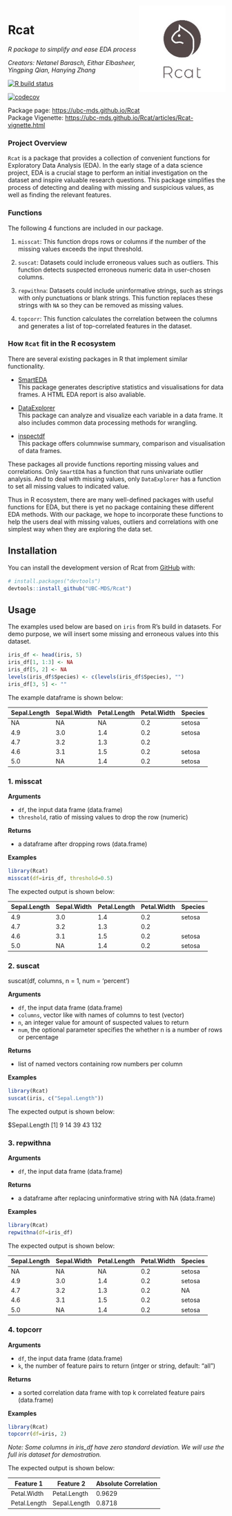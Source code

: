 
<!-- README.md is generated from README.Rmd. Please edit that file -->

<img src="img/r_logo.jpg" width="200" align = "right">

# Rcat

*R package to simplify and ease EDA process*

*Creators: Netanel Barasch, Eithar Elbasheer, Yingping Qian, Hanying
Zhang*

<!-- badges: start -->

[![R build
status](https://github.com/UBC-MDS/Rcat/workflows/R-CMD-check/badge.svg)](https://github.com/UBC-MDS/Rcat/actions)
<!-- badges: end -->

[![codecov](https://codecov.io/gh/UBC-MDS/Rcat/branch/master/graph/badge.svg)](https://codecov.io/gh/UBC-MDS/Rcat)

Package page: <https://ubc-mds.github.io/Rcat>  
Package Vigenette:
<https://ubc-mds.github.io/Rcat/articles/Rcat-vignette.html>

### Project Overview

`Rcat` is a package that provides a collection of convenient functions
for Exploratory Data Analysis (EDA). In the early stage of a data
science project, EDA is a crucial stage to perform an initial
investigation on the dataset and inspire valuable research questions.
This package simplifies the process of detecting and dealing with
missing and suspicious values, as well as finding the relevant features.

### Functions

The following 4 functions are included in our package.

1.  `misscat`: This function drops rows or columns if the number of the
    missing values exceeds the input threshold.

2.  `suscat`: Datasets could include erroneous values such as outliers.
    This function detects suspected erroneous numeric data in
    user-chosen columns.

3.  `repwithna`: Datasets could include uninformative strings, such as
    strings with only punctuations or blank strings. This function
    replaces these strings with `NA` so they can be removed as missing
    values.

4.  `topcorr`: This function calculates the correlation between the
    columns and generates a list of top-correlated features in the
    dataset.

### How `Rcat` fit in the R ecosystem

There are several existing packages in R that implement similar
functionality.

  - [SmartEDA](https://cran.r-project.org/web/packages/SmartEDA/index.html)  
    This package generates descriptive statistics and visualisations for
    data frames. A HTML EDA report is also avaliable.

  - [DataExplorer](https://cran.r-project.org/web/packages/DataExplorer/index.html)  
    This package can analyze and visualize each variable in a data
    frame. It also includes common data processing methods for
    wrangling.

  - [inspectdf](https://cran.r-project.org/web/packages/inspectdf/index.html)  
    This package offers columnwise summary, comparison and visualisation
    of data frames.

These packages all provide functions reporting missing values and
correlations. Only `SmartEDA` has a function that runs univariate
outlier analysis. And to deal with missing values, only `DataExplorer`
has a function to set all missing values to indicated value.

Thus in R ecosystem, there are many well-defined packages with useful
functions for EDA, but there is yet no package containing these
different EDA methods. With our package, we hope to incorporate these
functions to help the users deal with missing values, outliers and
correlations with one simplest way when they are exploring the data set.

## Installation

You can install the development version of Rcat from
[GitHub](https://github.com/) with:

``` r
# install.packages("devtools")
devtools::install_github("UBC-MDS/Rcat")
```

## Usage

The examples used below are based on `iris` from R’s build in datasets.
For demo purpose, we will insert some missing and erroneous values into
this dataset.

``` r
iris_df <- head(iris, 5)
iris_df[1, 1:3] <- NA
iris_df[5, 2] <- NA
levels(iris_df$Species) <- c(levels(iris_df$Species), "")
iris_df[3, 5] <- ""
```

The example dataframe is shown below:

| Sepal.Length | Sepal.Width | Petal.Length | Petal.Width | Species |
| ------------ | ----------- | ------------ | ----------- | ------- |
| NA           | NA          | NA           | 0.2         | setosa  |
| 4.9          | 3.0         | 1.4          | 0.2         | setosa  |
| 4.7          | 3.2         | 1.3          | 0.2         |         |
| 4.6          | 3.1         | 1.5          | 0.2         | setosa  |
| 5.0          | NA          | 1.4          | 0.2         | setosa  |

### 1\. misscat

**Arguments**

  - `df`, the input data frame (data.frame)
  - `threshold`, ratio of missing values to drop the row (numeric)

**Returns**

  - a dataframe after dropping rows (data.frame)

**Examples**

``` r
library(Rcat)
misscat(df=iris_df, threshold=0.5)
```

The expected output is shown below:

| Sepal.Length | Sepal.Width | Petal.Length | Petal.Width | Species |
| ------------ | ----------- | ------------ | ----------- | ------- |
| 4.9          | 3.0         | 1.4          | 0.2         | setosa  |
| 4.7          | 3.2         | 1.3          | 0.2         |         |
| 4.6          | 3.1         | 1.5          | 0.2         | setosa  |
| 5.0          | NA          | 1.4          | 0.2         | setosa  |

### 2\. suscat

suscat(df, columns, n = 1, num = ‘percent’)

**Arguments**

  - `df`, the input data frame (data.frame)
  - `columns`, vector like with names of columns to test (vector)
  - `n`, an integer value for amount of suspected values to return
  - `num`, the optional parameter specifies the whether n is a number of
    rows or percentage

**Returns**

  - list of named vectors containing row numbers per column

**Examples**

``` r
library(Rcat)
suscat(iris, c("Sepal.Length"))
```

The expected output is shown below:

$Sepal.Length \[1\] 9 14 39 43 132

### 3\. repwithna

**Arguments**

  - `df`, the input data frame (data.frame)

**Returns**

  - a dataframe after replacing uninformative string with NA
    (data.frame)

**Examples**

``` r
library(Rcat)
repwithna(df=iris_df)
```

The expected output is shown below:

| Sepal.Length | Sepal.Width | Petal.Length | Petal.Width | Species |
| ------------ | ----------- | ------------ | ----------- | ------- |
| NA           | NA          | NA           | 0.2         | setosa  |
| 4.9          | 3.0         | 1.4          | 0.2         | setosa  |
| 4.7          | 3.2         | 1.3          | 0.2         | NA      |
| 4.6          | 3.1         | 1.5          | 0.2         | setosa  |
| 5.0          | NA          | 1.4          | 0.2         | setosa  |

### 4\. topcorr

**Arguments**

  - `df`, the input data frame (data.frame)
  - `k`, the number of feature pairs to return (intger or string,
    default: “all”)

**Returns**

  - a sorted correlation data frame with top k correlated feature pairs
    (data.frame)

**Examples**

``` r
library(Rcat)
topcorr(df=iris, 2)
```

*Note: Some columns in iris\_df have zero standard deviation. We will
use the full iris dataset for demostration.*

The expected output is shown below:

| Feature 1    | Feature 2    | Absolute Correlation |
| ------------ | ------------ | -------------------- |
| Petal.Width  | Petal.Length | 0.9629               |
| Petal.Length | Sepal.Length | 0.8718               |
